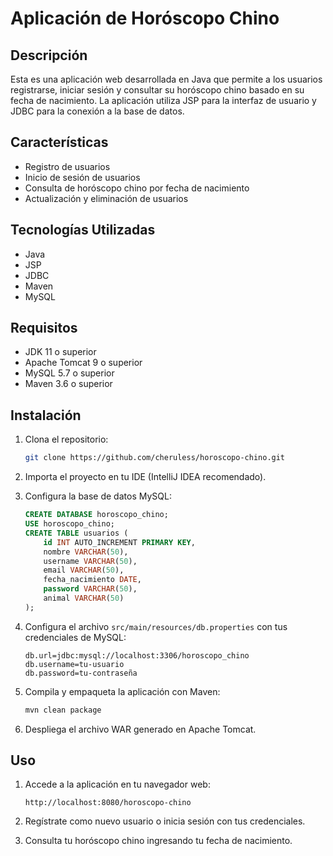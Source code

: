 # Aplicación de Horóscopo Chino

## Descripción

Esta es una aplicación web desarrollada en Java que permite a los usuarios registrarse, iniciar sesión y consultar su horóscopo chino basado en su fecha de nacimiento. La aplicación utiliza JSP para la interfaz de usuario y JDBC para la conexión a la base de datos.

## Características

- Registro de usuarios
- Inicio de sesión de usuarios
- Consulta de horóscopo chino por fecha de nacimiento
- Actualización y eliminación de usuarios

## Tecnologías Utilizadas

- Java
- JSP
- JDBC
- Maven
- MySQL

## Requisitos

- JDK 11 o superior
- Apache Tomcat 9 o superior
- MySQL 5.7 o superior
- Maven 3.6 o superior

## Instalación

1. Clona el repositorio:
    ```sh
    git clone https://github.com/cheruless/horoscopo-chino.git
    ```

2. Importa el proyecto en tu IDE (IntelliJ IDEA recomendado).

3. Configura la base de datos MySQL:
    ```sql
    CREATE DATABASE horoscopo_chino;
    USE horoscopo_chino;
    CREATE TABLE usuarios (
        id INT AUTO_INCREMENT PRIMARY KEY,
        nombre VARCHAR(50),
        username VARCHAR(50),
        email VARCHAR(50),
        fecha_nacimiento DATE,
        password VARCHAR(50),
        animal VARCHAR(50)
    );
    ```

4. Configura el archivo `src/main/resources/db.properties` con tus credenciales de MySQL:
    ```properties
    db.url=jdbc:mysql://localhost:3306/horoscopo_chino
    db.username=tu-usuario
    db.password=tu-contraseña
    ```

5. Compila y empaqueta la aplicación con Maven:
    ```sh
    mvn clean package
    ```

6. Despliega el archivo WAR generado en Apache Tomcat.

## Uso

1. Accede a la aplicación en tu navegador web:
    ```
    http://localhost:8080/horoscopo-chino
    ```

2. Regístrate como nuevo usuario o inicia sesión con tus credenciales.

3. Consulta tu horóscopo chino ingresando tu fecha de nacimiento.
